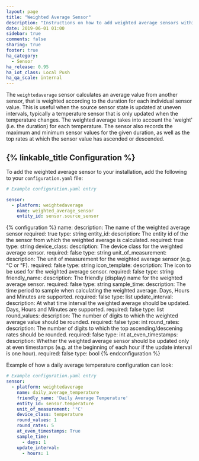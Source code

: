 ```yaml
---
layout: page
title: "Weighted Average Sensor"
description: "Instructions on how to add weighted average sensors within Home Assistant."
date: 2019-06-01 01:00
sidebar: true
comments: false
sharing: true
footer: true
ha_category:
  - Sensor
ha_release: 0.95
ha_iot_class: Local Push
ha_qa_scale: internal
---
```


The `weightedaverage` sensor calculates an average value from another sensor, that is weighted according to the duration for each individual sensor value.
This is useful when the source sensor state is updated at uneven intervals, typically a temperature sensor that is only updated when the temperature changes. The weighted average takes into account the 'weight' (i.e. the duration) for each temperature.
The sensor also records the maximum and minimum sensor values for the given duration, as well as the top rates at which the sensor value has ascended or descended.


## {% linkable_title Configuration %}

To add the weighted average sensor to your installation, add the following to your `configuration.yaml` file:

```yaml
# Example configuration.yaml entry

sensor:
  - platform: weightedaverage
    name: weighted_average_sensor
    entity_id: sensor.source_sensor
```

{% configuration %}
name:
  description: The name of the weighted average sensor
  required: true
  type: string
entity_id:
  description: The entity id of the the sensor from which the weighted average is calculated.
  required: true
  type: string
device_class:
  description: The device class for the weighted average sensor.
  required: false
  type: string
unit_of_measurement:
  description: The unit of measurement for the weighted average sensor (e.g. °C or °F).
  required: false
  type: string
icon_template:
  description: The icon to be used for the weighted average sensor.
  required: false
  type: string
friendly_name:
  description: The friendly (display) name for the weighted average sensor.
  required: false
  type: string
sample_time:
  description: The time period to sample when calculating the weighted average. Days, Hours and Minutes are supported.
  required: false
  type: list
update_interval:
  description: At what time interval the weighted average should be updated. Days, Hours and Minutes are supported.
  required: false
  type: list
round_values:
  description: The number of digits to which the weighted average value should be rounded.
  required: false
  type: int
round_rates:
  description: The number of digits to which the top ascending/descening rates should be rounded.
  required: false
  type: int
at_even_timestamps:
  description: Whether the weighted average sensor should be updated only at even timestamps (e.g. at the beginning of each hour if the update interval is one hour).
  required: false
  type: bool
{% endconfiguration %}


Example of how a daily average temperature configuration can look:

```yaml
# Example configuration.yaml entry
sensor:
  - platform: weightedaverage
    name: daily_average_temperature
    friendly_name: 'Daily Average Temperature'
    entity_id: sensor.temperature
    unit_of_measurement: '°C'
    device_class: temperature
    round_values: 1
    round_rates: 5
    at_even_timestamps: True
    sample_time:
      - days: 1
    update_interval:
      - hours: 1
```
